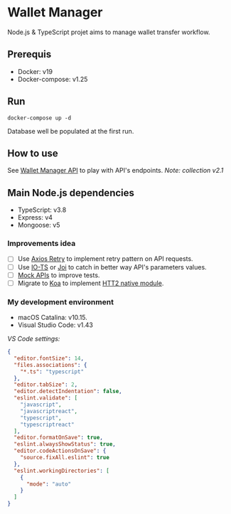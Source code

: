 # Wallet Manager
Node.js & TypeScript projet aims to manage wallet transfer workflow.

## Prerequis
- Docker: v19
- Docker-compose: v1.25

## Run
```shell
docker-compose up -d
```

Database well be populated at the first run.

## How to use
See [Wallet Manager API](postman_collection.json) to play with API's endpoints.
_Note: collection v2.1_

## Main Node.js dependencies
- TypeScript: v3.8
- Express: v4
- Mongoose: v5

### Improvements idea
- [ ] Use [Axios Retry](https://github.com/softonic/axios-retry) to implement retry pattern on API requests.
- [ ] Use [IO-TS](https://github.com/gcanti/io-ts) or [Joi](https://hapi.dev/module/joi/) to catch in better way API's parameters values.
- [ ] [Mock APIs](https://jestjs.io/docs/en/tutorial-async) to improve tests.
- [ ] Migrate to [Koa](https://koajs.com/) to implement [HTT2 native module](https://nodejs.org/api/http2.html).

### My development environment
- macOS Catalina: v10.15.
- Visual Studio Code: v1.43

_VS Code settings:_
```json
{
  "editor.fontSize": 14,
  "files.associations": {
    "*.ts": "typescript"
  },
  "editor.tabSize": 2,
  "editor.detectIndentation": false,
  "eslint.validate": [
    "javascript",
    "javascriptreact",
    "typescript",
    "typescriptreact"
  ],
  "editor.formatOnSave": true,
  "eslint.alwaysShowStatus": true,
  "editor.codeActionsOnSave": {
    "source.fixAll.eslint": true
  },
  "eslint.workingDirectories": [
    {
      "mode": "auto"
    }
  ]
}
```
